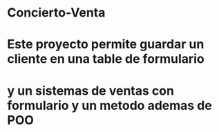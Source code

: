 # Concierto-Venta
# Este proyecto permite guardar un cliente en una table de formulario
# y un sistemas de ventas con formulario y un metodo ademas de POO
